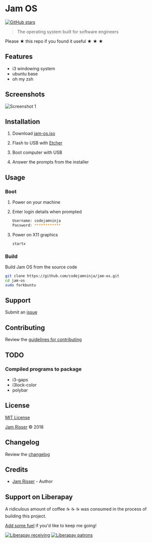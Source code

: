 # Jam OS

[![GitHub stars](https://img.shields.io/github/stars/codejamninja/jam-os.svg?style=social&label=Stars)](https://github.com/codejamninja/jam-os)

> The operating system built for software engineers

Please ★ this repo if you found it useful ★ ★ ★


## Features

* i3 windowing system
* ubuntu base
* oh my zsh


## Screenshots

![Screenshot 1](https://user-images.githubusercontent.com/6234038/40850116-11160538-65c4-11e8-916f-1a38addc63fc.jpg)


## Installation

1. Download [jam-os.iso](https://github.com/codejamninja/jam-os/releases/download/0.3.0/jam-os.iso)

2. Flash to USB with [Etcher](https://etcher.io)

3. Boot computer with USB

4. Answer the prompts from the installer


## Usage

### Boot

1. Power on your machine

2. Enter login details when prompted

    ```sh
    Username: codejamninja
    Password: ************
    ```

3. Power on X11 graphics

    ```sh
    startx
    ```

### Build

Build Jam OS from the source code

```sh
git clone https://github.com/codejamninja/jam-os.git
cd jam-os
sudo forkbuntu
```


## Support

Submit an [issue](https://github.com/codejamninja/jam-os/issues/new)


## Contributing

Review the [guidelines for contributing](https://github.com/codejamninja/jam-os/blob/master/CONTRIBUTING.md)


## TODO
### Compiled programs to package
  * i3-gaps
  * i3lock-color
  * polybar


## License

[MIT License](https://github.com/codejamninja/jam-os/blob/master/LICENSE)

[Jam Risser](https://codejam.ninja) © 2018


## Changelog

Review the [changelog](https://github.com/codejamninja/jam-os/blob/master/CHANGELOG.md)


## Credits

* [Jam Risser](https://codejam.ninja) - Author


## Support on Liberapay

A ridiculous amount of coffee ☕ ☕ ☕ was consumed in the process of building this project.

[Add some fuel](https://liberapay.com/codejamninja/donate) if you'd like to keep me going!

[![Liberapay receiving](https://img.shields.io/liberapay/receives/codejamninja.svg?style=flat-square)](https://liberapay.com/codejamninja/donate)
[![Liberapay patrons](https://img.shields.io/liberapay/patrons/codejamninja.svg?style=flat-square)](https://liberapay.com/codejamninja/donate)
